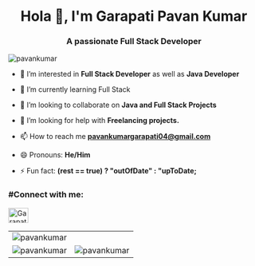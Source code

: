 <h1 align="center">Hola 👋, I'm Garapati Pavan Kumar </h1>
<h3 align="center">A passionate Full Stack Developer</h3>

<p align="left"> <img src="https://komarev.com/ghpvc/?username=pavan347&label=Profile%20views&color=0e75b6&style=flat" alt="pavankumar" /> </p>

- 👀 I’m interested in **Full Stack Developer** as well as **Java Developer**
  
- 🌱 I’m currently learning Full Stack
  
- 💞️ I’m looking to collaborate on **Java and Full Stack Projects**
  
- 🤝 I’m looking for help with **Freelancing projects.**
  
- 📫 How to reach me **pavankumargarapati04@gmail.com**
  
- 😄 Pronouns: **He/Him**
  
- ⚡ Fun fact: **(rest == true) ? "outOfDate" : "upToDate;**


<h3 align="left">#Connect with me:</h3>
<p align="left">
<a href="https://www.linkedin.com/in/garapati-pavan-kumar/" target="blank"><img align="center" src="https://raw.githubusercontent.com/rahuldkjain/github-profile-readme-generator/master/src/images/icons/Social/linked-in-alt.svg" alt="Garapati-Pavan-kumar" height="30" width="40" /></a>
</p>

<table>
  </tr>
    <td><img src="https://github-readme-stats.vercel.app/api/top-langs?username=pavan347&show_icons=true&locale=en&layout=compact" alt="pavankumar" /></td>
  <tr>
  <tr>
    <td><img src="https://github-readme-streak-stats.herokuapp.com/?user=pavan347&" alt="pavankumar" /></td>
    <td><img src="https://github-readme-stats.vercel.app/api?username=pavan347&show_icons=true&locale=en" alt="pavankumar" /></td>
  </tr>
</table>



<!---
pavan347/pavan347 is a ✨ special ✨ repository because its `README.md` (this file) appears on your GitHub profile.
You can click the Preview link to take a look at your changes.
--->
